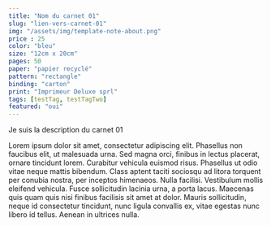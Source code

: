 ```yaml
---
title: "Nom du carnet 01"
slug: "lien-vers-carnet-01"
img: "/assets/img/template-note-about.png"
price : 25
color: "bleu"
size: "12cm x 20cm"
pages: 50
paper: "papier recyclé"
pattern: "rectangle"
binding: "carton"
print: "Imprimeur Deluxe sprl"
tags: [testTag, testTagTwo]
featured: "oui"
---
```


Je suis la description du carnet 01

Lorem ipsum dolor sit amet, consectetur adipiscing elit. Phasellus non faucibus elit, ut malesuada urna. Sed magna orci, finibus in lectus placerat, ornare tincidunt lorem. Curabitur vehicula euismod risus. Phasellus ut odio vitae neque mattis bibendum. Class aptent taciti sociosqu ad litora torquent per conubia nostra, per inceptos himenaeos. Nulla facilisi. Vestibulum mollis eleifend vehicula. Fusce sollicitudin lacinia urna, a porta lacus. Maecenas quis quam quis nisi finibus facilisis sit amet at dolor. Mauris sollicitudin, neque id consectetur tincidunt, nunc ligula convallis ex, vitae egestas nunc libero id tellus. Aenean in ultrices nulla. 